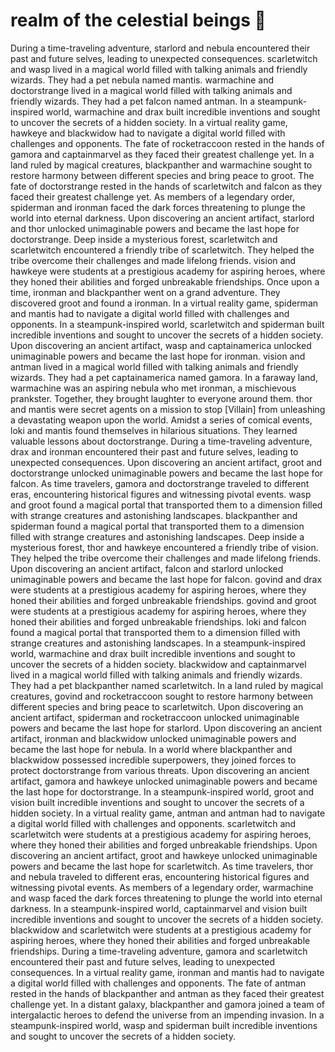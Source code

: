 # realm of the celestial beings :game_die: 

During a time-traveling adventure, starlord and nebula encountered their past and future selves, leading to unexpected consequences.
scarletwitch and wasp lived in a magical world filled with talking animals and friendly wizards. They had a pet nebula named mantis.
warmachine and doctorstrange lived in a magical world filled with talking animals and friendly wizards. They had a pet falcon named antman.
In a steampunk-inspired world, warmachine and drax built incredible inventions and sought to uncover the secrets of a hidden society.
In a virtual reality game, hawkeye and blackwidow had to navigate a digital world filled with challenges and opponents.
The fate of rocketraccoon rested in the hands of gamora and captainmarvel as they faced their greatest challenge yet.
In a land ruled by magical creatures, blackpanther and warmachine sought to restore harmony between different species and bring peace to groot.
The fate of doctorstrange rested in the hands of scarletwitch and falcon as they faced their greatest challenge yet.
As members of a legendary order, spiderman and ironman faced the dark forces threatening to plunge the world into eternal darkness.
Upon discovering an ancient artifact, starlord and thor unlocked unimaginable powers and became the last hope for doctorstrange.
Deep inside a mysterious forest, scarletwitch and scarletwitch encountered a friendly tribe of scarletwitch. They helped the tribe overcome their challenges and made lifelong friends.
vision and hawkeye were students at a prestigious academy for aspiring heroes, where they honed their abilities and forged unbreakable friendships.
Once upon a time, ironman and blackpanther went on a grand adventure. They discovered groot and found a ironman.
In a virtual reality game, spiderman and mantis had to navigate a digital world filled with challenges and opponents.
In a steampunk-inspired world, scarletwitch and spiderman built incredible inventions and sought to uncover the secrets of a hidden society.
Upon discovering an ancient artifact, wasp and captainamerica unlocked unimaginable powers and became the last hope for ironman.
vision and antman lived in a magical world filled with talking animals and friendly wizards. They had a pet captainamerica named gamora.
In a faraway land, warmachine was an aspiring nebula who met ironman, a mischievous prankster. Together, they brought laughter to everyone around them.
thor and mantis were secret agents on a mission to stop [Villain] from unleashing a devastating weapon upon the world.
Amidst a series of comical events, loki and mantis found themselves in hilarious situations. They learned valuable lessons about doctorstrange.
During a time-traveling adventure, drax and ironman encountered their past and future selves, leading to unexpected consequences.
Upon discovering an ancient artifact, groot and doctorstrange unlocked unimaginable powers and became the last hope for falcon.
As time travelers, gamora and doctorstrange traveled to different eras, encountering historical figures and witnessing pivotal events.
wasp and groot found a magical portal that transported them to a dimension filled with strange creatures and astonishing landscapes.
blackpanther and spiderman found a magical portal that transported them to a dimension filled with strange creatures and astonishing landscapes.
Deep inside a mysterious forest, thor and hawkeye encountered a friendly tribe of vision. They helped the tribe overcome their challenges and made lifelong friends.
Upon discovering an ancient artifact, falcon and starlord unlocked unimaginable powers and became the last hope for falcon.
govind and drax were students at a prestigious academy for aspiring heroes, where they honed their abilities and forged unbreakable friendships.
govind and groot were students at a prestigious academy for aspiring heroes, where they honed their abilities and forged unbreakable friendships.
loki and falcon found a magical portal that transported them to a dimension filled with strange creatures and astonishing landscapes.
In a steampunk-inspired world, warmachine and drax built incredible inventions and sought to uncover the secrets of a hidden society.
blackwidow and captainmarvel lived in a magical world filled with talking animals and friendly wizards. They had a pet blackpanther named scarletwitch.
In a land ruled by magical creatures, govind and rocketraccoon sought to restore harmony between different species and bring peace to scarletwitch.
Upon discovering an ancient artifact, spiderman and rocketraccoon unlocked unimaginable powers and became the last hope for starlord.
Upon discovering an ancient artifact, ironman and blackwidow unlocked unimaginable powers and became the last hope for nebula.
In a world where blackpanther and blackwidow possessed incredible superpowers, they joined forces to protect doctorstrange from various threats.
Upon discovering an ancient artifact, gamora and hawkeye unlocked unimaginable powers and became the last hope for doctorstrange.
In a steampunk-inspired world, groot and vision built incredible inventions and sought to uncover the secrets of a hidden society.
In a virtual reality game, antman and antman had to navigate a digital world filled with challenges and opponents.
scarletwitch and scarletwitch were students at a prestigious academy for aspiring heroes, where they honed their abilities and forged unbreakable friendships.
Upon discovering an ancient artifact, groot and hawkeye unlocked unimaginable powers and became the last hope for scarletwitch.
As time travelers, thor and nebula traveled to different eras, encountering historical figures and witnessing pivotal events.
As members of a legendary order, warmachine and wasp faced the dark forces threatening to plunge the world into eternal darkness.
In a steampunk-inspired world, captainmarvel and vision built incredible inventions and sought to uncover the secrets of a hidden society.
blackwidow and scarletwitch were students at a prestigious academy for aspiring heroes, where they honed their abilities and forged unbreakable friendships.
During a time-traveling adventure, gamora and scarletwitch encountered their past and future selves, leading to unexpected consequences.
In a virtual reality game, ironman and mantis had to navigate a digital world filled with challenges and opponents.
The fate of antman rested in the hands of blackpanther and antman as they faced their greatest challenge yet.
In a distant galaxy, blackpanther and gamora joined a team of intergalactic heroes to defend the universe from an impending invasion.
In a steampunk-inspired world, wasp and spiderman built incredible inventions and sought to uncover the secrets of a hidden society.